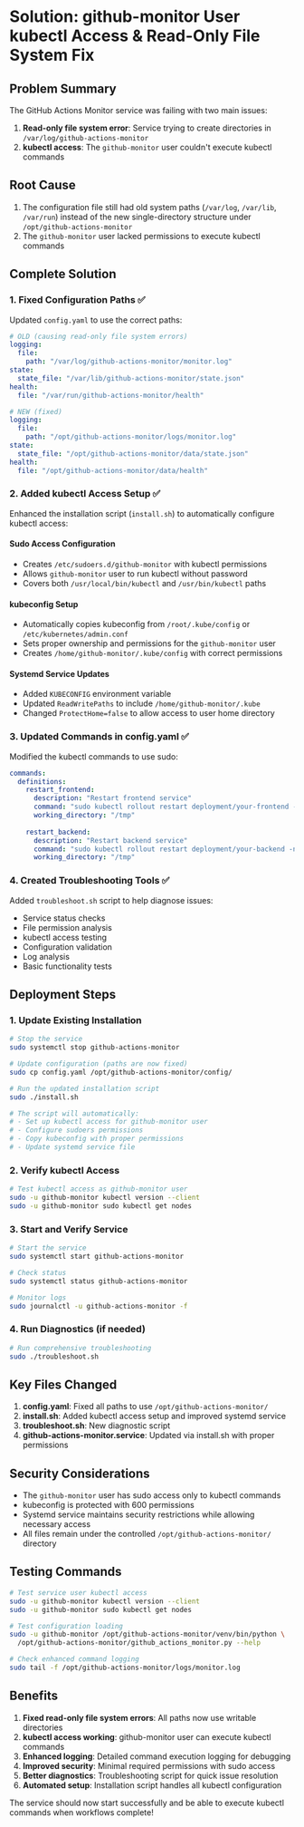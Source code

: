 # Solution: github-monitor User kubectl Access & Read-Only File System Fix

## Problem Summary
The GitHub Actions Monitor service was failing with two main issues:
1. **Read-only file system error**: Service trying to create directories in `/var/log/github-actions-monitor`
2. **kubectl access**: The `github-monitor` user couldn't execute kubectl commands

## Root Cause
1. The configuration file still had old system paths (`/var/log`, `/var/lib`, `/var/run`) instead of the new single-directory structure under `/opt/github-actions-monitor`
2. The `github-monitor` user lacked permissions to execute kubectl commands

## Complete Solution

### 1. Fixed Configuration Paths ✅

Updated `config.yaml` to use the correct paths:
```yaml
# OLD (causing read-only file system errors)
logging:
  file:
    path: "/var/log/github-actions-monitor/monitor.log"
state:
  state_file: "/var/lib/github-actions-monitor/state.json"
health:
  file: "/var/run/github-actions-monitor/health"

# NEW (fixed)
logging:
  file:
    path: "/opt/github-actions-monitor/logs/monitor.log"
state:
  state_file: "/opt/github-actions-monitor/data/state.json"
health:
  file: "/opt/github-actions-monitor/data/health"
```

### 2. Added kubectl Access Setup ✅

Enhanced the installation script (`install.sh`) to automatically configure kubectl access:

#### Sudo Access Configuration
- Creates `/etc/sudoers.d/github-monitor` with kubectl permissions
- Allows `github-monitor` user to run kubectl without password
- Covers both `/usr/local/bin/kubectl` and `/usr/bin/kubectl` paths

#### kubeconfig Setup
- Automatically copies kubeconfig from `/root/.kube/config` or `/etc/kubernetes/admin.conf`
- Sets proper ownership and permissions for the `github-monitor` user
- Creates `/home/github-monitor/.kube/config` with correct permissions

#### Systemd Service Updates
- Added `KUBECONFIG` environment variable
- Updated `ReadWritePaths` to include `/home/github-monitor/.kube`
- Changed `ProtectHome=false` to allow access to user home directory

### 3. Updated Commands in config.yaml ✅

Modified the kubectl commands to use sudo:
```yaml
commands:
  definitions:
    restart_frontend:
      description: "Restart frontend service"
      command: "sudo kubectl rollout restart deployment/your-frontend -n your-namespace"
      working_directory: "/tmp"
    
    restart_backend:
      description: "Restart backend service"
      command: "sudo kubectl rollout restart deployment/your-backend -n your-namespace"
      working_directory: "/tmp"
```

### 4. Created Troubleshooting Tools ✅

Added `troubleshoot.sh` script to help diagnose issues:
- Service status checks
- File permission analysis
- kubectl access testing
- Configuration validation
- Log analysis
- Basic functionality tests

## Deployment Steps

### 1. Update Existing Installation
```bash
# Stop the service
sudo systemctl stop github-actions-monitor

# Update configuration (paths are now fixed)
sudo cp config.yaml /opt/github-actions-monitor/config/

# Run the updated installation script
sudo ./install.sh

# The script will automatically:
# - Set up kubectl access for github-monitor user
# - Configure sudoers permissions
# - Copy kubeconfig with proper permissions
# - Update systemd service file
```

### 2. Verify kubectl Access
```bash
# Test kubectl access as github-monitor user
sudo -u github-monitor kubectl version --client
sudo -u github-monitor sudo kubectl get nodes
```

### 3. Start and Verify Service
```bash
# Start the service
sudo systemctl start github-actions-monitor

# Check status
sudo systemctl status github-actions-monitor

# Monitor logs
sudo journalctl -u github-actions-monitor -f
```

### 4. Run Diagnostics (if needed)
```bash
# Run comprehensive troubleshooting
sudo ./troubleshoot.sh
```

## Key Files Changed

1. **config.yaml**: Fixed all paths to use `/opt/github-actions-monitor/`
2. **install.sh**: Added kubectl access setup and improved systemd service
3. **troubleshoot.sh**: New diagnostic script
4. **github-actions-monitor.service**: Updated via install.sh with proper permissions

## Security Considerations

- The `github-monitor` user has sudo access only to kubectl commands
- kubeconfig is protected with 600 permissions
- Systemd service maintains security restrictions while allowing necessary access
- All files remain under the controlled `/opt/github-actions-monitor/` directory

## Testing Commands

```bash
# Test service user kubectl access
sudo -u github-monitor kubectl version --client
sudo -u github-monitor sudo kubectl get nodes

# Test configuration loading
sudo -u github-monitor /opt/github-actions-monitor/venv/bin/python \
  /opt/github-actions-monitor/github_actions_monitor.py --help

# Check enhanced command logging
sudo tail -f /opt/github-actions-monitor/logs/monitor.log
```

## Benefits

1. **Fixed read-only file system errors**: All paths now use writable directories
2. **kubectl access working**: github-monitor user can execute kubectl commands
3. **Enhanced logging**: Detailed command execution logging for debugging
4. **Improved security**: Minimal required permissions with sudo access
5. **Better diagnostics**: Troubleshooting script for quick issue resolution
6. **Automated setup**: Installation script handles all kubectl configuration

The service should now start successfully and be able to execute kubectl commands when workflows complete!
